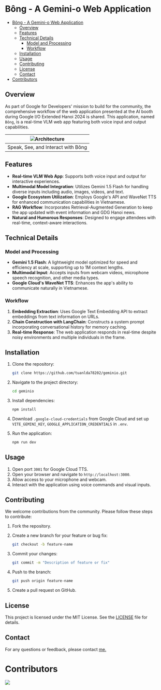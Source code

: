 # Bông - A Gemini-o Web Application

- [Bông - A Gemini-o Web Application](#bông---a-gemini-o-web-application)
  - [Overview](#overview)
  - [Features](#features)
  - [Technical Details](#technical-details)
    - [Model and Processing](#model-and-processing)
    - [Workflow](#workflow)
  - [Installation](#installation)
  - [Usage](#usage)
  - [Contributing](#contributing)
  - [License](#license)
  - [Contact](#contact)
- [Contributors](#contributors)

## Overview

As part of Google for Developers' mission to build for the community, the comprehensive workflow of the web application presented at the AI booth during Google I/O Extended Hanoi 2024 is shared. This application, named `Bông`, is a real-time VLM web app featuring both voice input and output capabilities.

| ![Architecture](https://github.com/tuanlda78202/geminio/blob/main/public/bong.png) | 
|:--:| 
| Speak, See, and Interact with Bông|

## Features

- **Real-time VLM Web App**: Supports both voice input and output for interactive experiences.
- **Multimodal Model Integration**: Utilizes Gemini 1.5 Flash for handling diverse inputs including audio, images, videos, and text.
- **Google Ecosystem Utilization**: Employs Google's API and WaveNet TTS for enhanced communication capabilities in Vietnamese.
- **RAG Workflow**: Incorporates Retrieval-Augmented Generation to keep the app updated with event information and GDG Hanoi news.
- **Natural and Humorous Responses**: Designed to engage attendees with real-time, context-aware interactions.

## Technical Details

### Model and Processing

- **Gemini 1.5 Flash**: A lightweight model optimized for speed and efficiency at scale, supporting up to 1M context lengths.
- **Multimodal Input**: Accepts inputs from webcam videos, microphone speech recognition, and other media types.
- **Google Cloud's WaveNet TTS**: Enhances the app's ability to communicate naturally in Vietnamese.

### Workflow

1. **Embedding Extraction**: Uses Google Text Embedding API to extract embeddings from text information on URLs.
2. **Chain Construction with LangChain**: Constructs a system prompt incorporating conversational history for memory caching.
3. **Real-time Response**: The web application responds in real-time despite noisy environments and multiple individuals in the frame.

## Installation

1. Clone the repository:

    ```bash
    git clone https://github.com/tuanlda78202/geminio.git
    ```

2. Navigate to the project directory:

    ```bash
    cd geminio
    ```

3. Install dependencies:

    ```bash
    npm install
    ```
4. Download `.google-cloud-credentials` from Google Cloud and set up `VITE_GEMINI_KEY`, `GOOGLE_APPLICATION_CREDENTIALS` in `.env`.

4. Run the application:

    ```bash
    npm run dev
    ```

## Usage

1. Open port `3001` for Google Cloud TTS.
2. Open your browser and navigate to `http://localhost:3000`.
3. Allow access to your microphone and webcam.
4. Interact with the application using voice commands and visual inputs.

## Contributing

We welcome contributions from the community. Please follow these steps to contribute:

1. Fork the repository.
2. Create a new branch for your feature or bug fix:

    ```bash
    git checkout -b feature-name
    ```

3. Commit your changes:

    ```bash
    git commit -m "Description of feature or fix"
    ```

4. Push to the branch:

    ```bash
    git push origin feature-name
    ```

5. Create a pull request on GitHub.

## License

This project is licensed under the MIT License. See the [LICENSE](https://github.com/tuanlda78202/geminio/blob/main/LICENSE.txt) file for details.

## Contact

For any questions or feedback, please contact [me.](tuanleducanh78202@gmail.com)

# Contributors 
<a href="https://github.com/tuanlda78202/geminio/graphs/contributors">
<img src="https://contrib.rocks/image?repo=tuanlda78202/geminio" /></a>
</a>